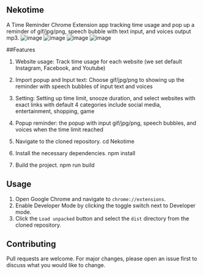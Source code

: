 ## Nekotime
A Time Reminder Chrome Extension app tracking time usage and pop up a reminder of gif/jpg/png, speech bubble with text input, and voices output mp3. 
![image](https://github.com/HungNT1st/Nekotime/assets/148011394/4d3e91da-7697-47dd-b062-4056ab1dad44)
![image](https://github.com/HungNT1st/Nekotime/assets/148011394/07ad9c97-f341-43eb-9173-f0b978bb6d00)
![image](https://github.com/HungNT1st/Nekotime/assets/148011394/6e314389-3104-43c8-931c-7d5cc010977f)
![image](https://github.com/HungNT1st/Nekotime/assets/148011394/89e67092-c934-4b68-a0ce-13d187da21ba)



##Features

1. Website usage: Track time usage for each website (we set default Instagram, Facebook, and Youtube)
2. Import popup and Input text: Choose gif/jpg/png to showing up the reminder with speech bubbles of input text and voices
3. Setting: Setting up time limit, snooze duration, and select websites with exact links with default 4 categories include social media, entertainment, shopping, game
4. Popup reminder: the popup with input gif/jpg/png, speech bubbles, and voices when the time limit reached

2. Navigate to the cloned repository.
      cd Nekotime
3. Install the necessary dependencies.
      npm install
4. Build the project.
      npm run build

## Usage

1. Open Google Chrome and navigate to `chrome://extensions`.
2. Enable Developer Mode by clicking the toggle switch next to Developer mode.
3. Click the `Load unpacked` button and select the `dist` directory from the cloned repository.

## Contributing

Pull requests are welcome. For major changes, please open an issue first to discuss what you would like to change.

